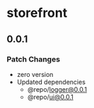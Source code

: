 # storefront

## 0.0.1

### Patch Changes

- zero version
- Updated dependencies
  - @repo/logger@0.0.1
  - @repo/ui@0.0.1
